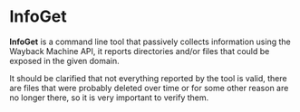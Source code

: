 # InfoGet
**InfoGet** is a command line tool that passively collects information using the Wayback Machine API, it reports directories and/or files that could be exposed in the given domain.

It should be clarified that not everything reported by the tool is valid, there are files that were probably deleted over time or for some other reason are no longer there, so it is very important to verify them.
